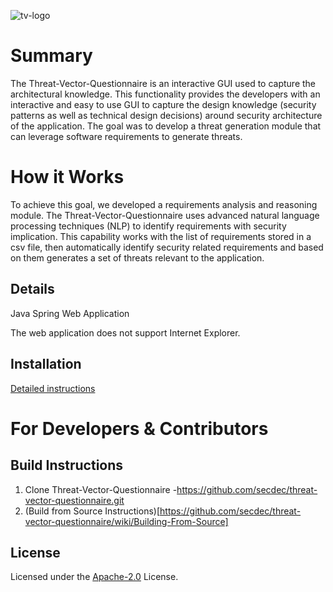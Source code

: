 ![tv-logo](https://user-images.githubusercontent.com/35819157/50309665-aa806b80-046d-11e9-83f0-9882d1cb71d4.png)

# Summary
The Threat-Vector-Questionnaire is an interactive GUI used to capture the architectural knowledge. This functionality provides the developers with an interactive and easy to use GUI to capture the design knowledge (security patterns as well as technical design decisions) around security architecture of the application. The goal was to develop a threat generation module that can leverage software requirements to generate threats. 

# How it Works
To achieve this goal, we developed a requirements analysis and reasoning module. The Threat-Vector-Questionnaire uses advanced natural language processing techniques (NLP) to identify requirements with security implication. This capability works with the list of requirements stored in a csv file, then automatically identify security related requirements and based on them generates a set of threats relevant to the application.

## Details
Java Spring Web Application

The web application does not support Internet Explorer.

## Installation
[Detailed instructions](https://github.com/secdec/threat-vector-questionnaire/wiki/Enviorment-Installation)


# For Developers & Contributors
## Build Instructions
1. Clone Threat-Vector-Questionnaire -https://github.com/secdec/threat-vector-questionnaire.git
2. (Build from Source Instructions)[https://github.com/secdec/threat-vector-questionnaire/wiki/Building-From-Source]
## License
Licensed under the [Apache-2.0](https://github.com/secdec/threat-vector-questionnaire/blob/master/LICENSE) License.
